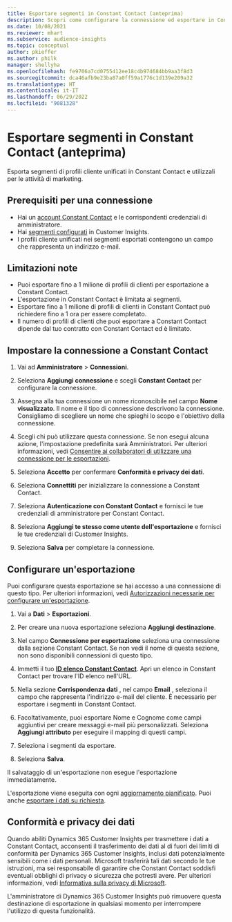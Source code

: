 ```yaml
---
title: Esportare segmenti in Constant Contact (anteprima)
description: Scopri come configurare la connessione ed esportare in Constant Contact.
ms.date: 10/08/2021
ms.reviewer: mhart
ms.subservice: audience-insights
ms.topic: conceptual
author: pkieffer
ms.author: philk
manager: shellyha
ms.openlocfilehash: fe9706a7cd0755412ee18c4b974684bb9aa3f8d3
ms.sourcegitcommit: dca46afb9e23ba87a0ff59a1776c1d139e209a32
ms.translationtype: HT
ms.contentlocale: it-IT
ms.lasthandoff: 06/29/2022
ms.locfileid: "9081328"
---
```

# <a name="export-segments-to-constant-contact-preview"></a>Esportare segmenti in Constant Contact (anteprima)

Esporta segmenti di profili cliente unificati in Constant Contact e utilizzali per le attività di marketing. 

## <a name="prerequisites-for-a-connection"></a>Prerequisiti per una connessione

-   Hai un [account Constant Contact](https://www.constantcontact.com/account-home) e le corrispondenti credenziali di amministratore.
-   Hai [segmenti configurati](segments.md) in Customer Insights.
-   I profili cliente unificati nei segmenti esportati contengono un campo che rappresenta un indirizzo e-mail.

## <a name="known-limitations"></a>Limitazioni note

- Puoi esportare fino a 1 milione di profili di clienti per esportazione a Constant Contact.
- L'esportazione in Constant Contact è limitata ai segmenti.
- Esportare fino a 1 milione di profili di clienti in Constant Contact può richiedere fino a 1 ora per essere completato. 
- Il numero di profili di clienti che puoi esportare a Constant Contact dipende dal tuo contratto con Constant Contact ed è limitato.

## <a name="set-up-connection-to-constant-contact"></a>Impostare la connessione a Constant Contact

1. Vai ad **Amministratore** > **Connessioni**.

1. Seleziona **Aggiungi connessione** e scegli **Constant Contact** per configurare la connessione.

1. Assegna alla tua connessione un nome riconoscibile nel campo **Nome visualizzato**. Il nome e il tipo di connessione descrivono la connessione. Consigliamo di scegliere un nome che spieghi lo scopo e l'obiettivo della connessione.

1. Scegli chi può utilizzare questa connessione. Se non esegui alcuna azione, l'impostazione predefinita sarà Amministratori. Per ulteriori informazioni, vedi [Consentire ai collaboratori di utilizzare una connessione per le esportazioni](connections.md#allow-contributors-to-use-a-connection-for-exports).

1. Seleziona **Accetto** per confermare **Conformità e privacy dei dati**.

1. Seleziona **Connettiti** per inizializzare la connessione a Constant Contact.

1. Seleziona **Autenticazione con Constant Contact** e fornisci le tue credenziali di amministratore per Constant Contact. 

1. Seleziona **Aggiungi te stesso come utente dell'esportazione** e fornisci le tue credenziali di Customer Insights.

1. Seleziona **Salva** per completare la connessione.

## <a name="configure-an-export"></a>Configurare un'esportazione

Puoi configurare questa esportazione se hai accesso a una connessione di questo tipo. Per ulteriori informazioni, vedi [Autorizzazioni necessarie per configurare un'esportazione](export-destinations.md#set-up-a-new-export).

1. Vai a **Dati** > **Esportazioni**.

1. Per creare una nuova esportazione seleziona **Aggiungi destinazione**.

1. Nel campo **Connessione per esportazione** seleziona una connessione dalla sezione Constant Contact. Se non vedi il nome di questa sezione, non sono disponibili connessioni di questo tipo.

1. Immetti il tuo [**ID elenco Constant Contact**](https://app.constantcontact.com/pages/contacts/ui#lists). Apri un elenco in Constant Contact per trovare l'ID elenco nell'URL.

1. Nella sezione **Corrispondenza dati** , nel campo **Email** , seleziona il campo che rappresenta l'indirizzo e-mail del cliente. È necessario per esportare i segmenti in Constant Contact.

1. Facoltativamente, puoi esportare Nome e Cognome come campi aggiuntivi per creare messaggi e-mail più personalizzati. Seleziona **Aggiungi attributo** per eseguire il mapping di questi campi.

1. Seleziona i segmenti da esportare.

1. Seleziona **Salva**.

Il salvataggio di un'esportazione non esegue l'esportazione immediatamente.

L'esportazione viene eseguita con ogni [aggiornamento pianificato](system.md#schedule-tab). Puoi anche [esportare i dati su richiesta](export-destinations.md#run-exports-on-demand). 


## <a name="data-privacy-and-compliance"></a>Conformità e privacy dei dati

Quando abiliti Dynamics 365 Customer Insights per trasmettere i dati a Constant Contact, acconsenti il trasferimento dei dati al di fuori dei limiti di conformità per Dynamics 365 Customer Insights, inclusi dati potenzialmente sensibili come i dati personali. Microsoft trasferirà tali dati secondo le tue istruzioni, ma sei responsabile di garantire che Constant Contact soddisfi eventuali obblighi di privacy o sicurezza che potresti avere. Per ulteriori informazioni, vedi [Informativa sulla privacy di Microsoft](https://go.microsoft.com/fwlink/?linkid=396732).

L'amministratore di Dynamics 365 Customer Insights può rimuovere questa destinazione di esportazione in qualsiasi momento per interrompere l'utilizzo di questa funzionalità.
